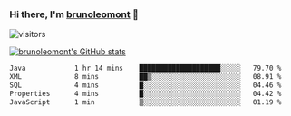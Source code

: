 ### Hi there, I'm [brunoleomont](https://www.linkedin.com/in/brunoleomont/) 👋

![visitors](https://visitor-badge.glitch.me/badge?page_id=page.id)

[![brunoleomont's GitHub stats](https://github-readme-stats.vercel.app/api?username=brunoleomont)](https://github.com/brunoleomont/github-readme-stats)

<!--START_SECTION:waka-->

```txt
Java            1 hr 14 mins    ████████████████████░░░░░   79.70 %
XML             8 mins          ██▒░░░░░░░░░░░░░░░░░░░░░░   08.91 %
SQL             4 mins          █░░░░░░░░░░░░░░░░░░░░░░░░   04.46 %
Properties      4 mins          █░░░░░░░░░░░░░░░░░░░░░░░░   04.42 %
JavaScript      1 min           ▒░░░░░░░░░░░░░░░░░░░░░░░░   01.19 %
```

<!--END_SECTION:waka-->

<!--
**brunoleomont/brunoleomont** is a ✨ _special_ ✨ repository because its `README.md` (this file) appears on your GitHub profile.

Here are some ideas to get you started:

- 🔭 I’m currently working on ...
- 🌱 I’m currently learning ...
- 👯 I’m looking to collaborate on ...
- 🤔 I’m looking for help with ...
- 💬 Ask me about ...
- 📫 How to reach me: ...
- 😄 Pronouns: ...
- ⚡ Fun fact: ...
-->
